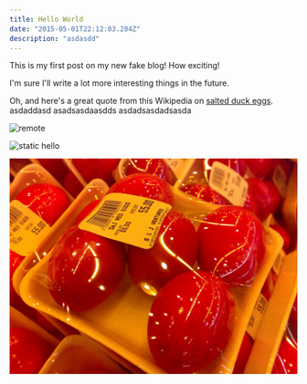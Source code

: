 ```yaml
---
title: Hello World
date: "2015-05-01T22:12:03.284Z"
description: "asdasdd"
---
```


This is my first post on my new fake blog! How exciting!

I'm sure I'll write a lot more interesting things in the future.

Oh, and here's a great quote from this Wikipedia on
[salted duck eggs](http://en.wikipedia.org/wiki/Salted_duck_egg).
asdaddasd
asadsasdaasdds
asdadsasdadsasda
<!-- <img src="https://images.unsplash.com/photo-1563377176922-062e6ae09ceb?ixlib=rb-1.2.1&ixid=eyJhcHBfaWQiOjEyMDd9&auto=format&fit=crop&w=900&q=60" title="test hello" />
 -->

![remote](https://images.unsplash.com/photo-1563377176922-062e6ae09ceb?ixlib=rb-1.2.1&ixid=eyJhcHBfaWQiOjEyMDd9&auto=format&fit=crop&w=900&q=60)


<!-- Hello -->

![static hello](/assets/salty_egg_2.jpg)

![normal](./salty_egg.jpg)
